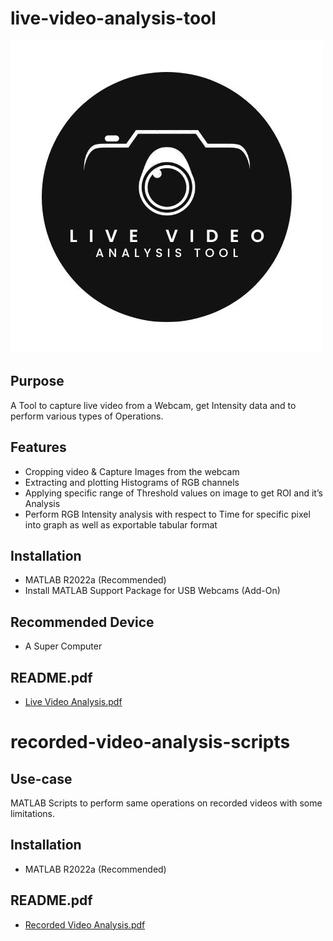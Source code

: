 # live-video-analysis-tool

![LOGO](https://github.com/venisprajapati/live-video-analysis-tool/blob/main/live_video_analysis_tool_logo.jpg)

## Purpose

A Tool to capture live video from a Webcam, get Intensity data and to perform various types of Operations.

## Features

- Cropping video & Capture Images from the webcam
- Extracting and plotting Histograms of RGB channels
- Applying specific range of Threshold values on image to get ROI and it’s Analysis
- Perform RGB Intensity analysis with respect to Time for specific pixel into graph as well as exportable tabular format

## Installation

- MATLAB R2022a (Recommended)
- Install MATLAB Support Package for USB Webcams (Add-On)

## Recommended Device

- A Super Computer

## README.pdf

- [Live Video Analysis.pdf](https://github.com/venisprajapati/live-video-analysis-tool/blob/main/README-Live%20Video%20Analysis%20Tool.pdf)

# recorded-video-analysis-scripts

## Use-case

MATLAB Scripts to perform same operations on recorded videos with some limitations.

## Installation

- MATLAB R2022a (Recommended)

## README.pdf

- [Recorded Video Analysis.pdf](https://github.com/venisprajapati/live-video-analysis-tool/blob/main/recorded-video-analysis-scripts/README-Recorded%20Video%20Analysis%20Scripts.pdf)